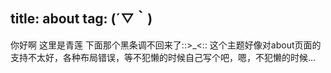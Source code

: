 title: about
tag: (´▽｀)
---
你好啊
这里是青莲
下面那个黑条调不回来了::>_<:: 
这个主题好像对about页面的支持不太好，各种布局错误，等不犯懒的时候自己写个吧，嗯，不犯懒的时候...